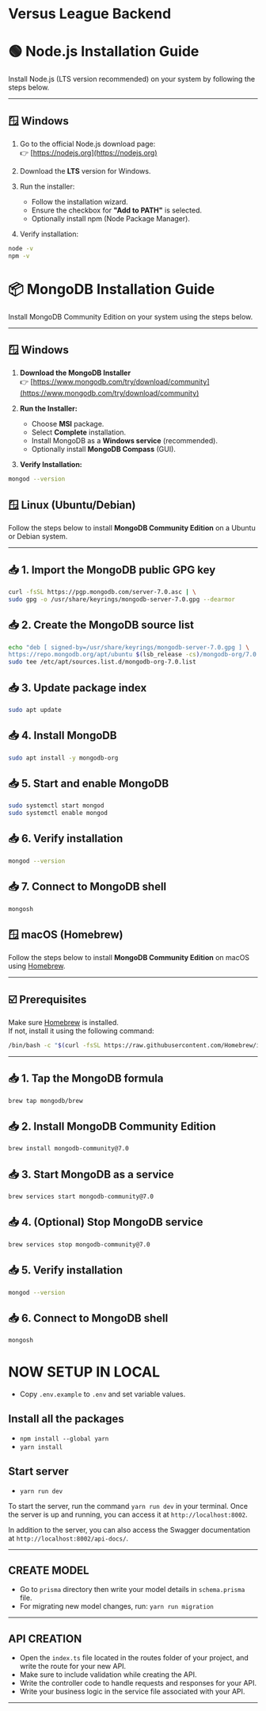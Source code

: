 # Versus League Backend

# 🟢 Node.js Installation Guide

Install Node.js (LTS version recommended) on your system by following the steps below.

---

## 🪟 Windows

1. Go to the official Node.js download page:  
   👉 [https://nodejs.org](https://nodejs.org)

2. Download the **LTS** version for Windows.

3. Run the installer:

   - Follow the installation wizard.
   - Ensure the checkbox for **"Add to PATH"** is selected.
   - Optionally install npm (Node Package Manager).

4. Verify installation:

```bash
node -v
npm -v
```

# 📦 MongoDB Installation Guide

Install MongoDB Community Edition on your system using the steps below.

---

## 🪟 Windows

1. **Download the MongoDB Installer**  
   👉 [https://www.mongodb.com/try/download/community](https://www.mongodb.com/try/download/community)

2. **Run the Installer:**

   - Choose **MSI** package.
   - Select **Complete** installation.
   - Install MongoDB as a **Windows service** (recommended).
   - Optionally install **MongoDB Compass** (GUI).

3. **Verify Installation:**

```bash
mongod --version
```

## 🪟 Linux (Ubuntu/Debian)

Follow the steps below to install **MongoDB Community Edition** on a Ubuntu or Debian system.

---

## 📥 1. Import the MongoDB public GPG key

```bash
curl -fsSL https://pgp.mongodb.com/server-7.0.asc | \
sudo gpg -o /usr/share/keyrings/mongodb-server-7.0.gpg --dearmor
```

## 📥 2. Create the MongoDB source list

```bash
echo "deb [ signed-by=/usr/share/keyrings/mongodb-server-7.0.gpg ] \
https://repo.mongodb.org/apt/ubuntu $(lsb_release -cs)/mongodb-org/7.0 multiverse" | \
sudo tee /etc/apt/sources.list.d/mongodb-org-7.0.list
```

## 📥 3. Update package index

```bash
sudo apt update
```

## 📥 4. Install MongoDB

```bash
sudo apt install -y mongodb-org
```

## 📥 5. Start and enable MongoDB

```bash
sudo systemctl start mongod
sudo systemctl enable mongod
```

## 📥 6. Verify installation

```bash
mongod --version
```

## 📥 7. Connect to MongoDB shell

```bash
mongosh
```

## 🪟 macOS (Homebrew)

Follow the steps below to install **MongoDB Community Edition** on macOS using [Homebrew](https://brew.sh).

---

## ☑️ Prerequisites

Make sure [Homebrew](https://brew.sh) is installed.  
If not, install it using the following command:

```bash
/bin/bash -c "$(curl -fsSL https://raw.githubusercontent.com/Homebrew/install/HEAD/install.sh)"
```

---

## 📥 1. Tap the MongoDB formula

```bash
brew tap mongodb/brew
```

## 📥 2. Install MongoDB Community Edition

```bash
brew install mongodb-community@7.0
```

## 📥 3. Start MongoDB as a service

```bash
brew services start mongodb-community@7.0
```

## 📥 4. (Optional) Stop MongoDB service

```bash
brew services stop mongodb-community@7.0
```

## 📥 5. Verify installation

```bash
mongod --version
```

## 📥 6. Connect to MongoDB shell

```bash
mongosh
```

# NOW SETUP IN LOCAL

- Copy `.env.example` to `.env` and set variable values.

## Install all the packages

- `npm install --global yarn`
- `yarn install`

## Start server

- `yarn run dev`

To start the server, run the command `yarn run dev` in your terminal. Once the server is up and running, you can access it at `http://localhost:8002`.

In addition to the server, you can also access the Swagger documentation at `http://localhost:8002/api-docs/`.

---

## CREATE MODEL

- Go to `prisma` directory then write your model details in `schema.prisma` file.
- For migrating new model changes, run:
  `yarn run migration`

---

## API CREATION

- Open the `index.ts` file located in the routes folder of your project, and write the route for your new API.
- Make sure to include validation while creating the API.
- Write the controller code to handle requests and responses for your API.
- Write your business logic in the service file associated with your API.

---
